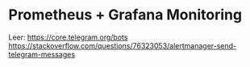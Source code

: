 # Prometheus + Grafana Monitoring

Leer:
https://core.telegram.org/bots
https://stackoverflow.com/questions/76323053/alertmanager-send-telegram-messages
